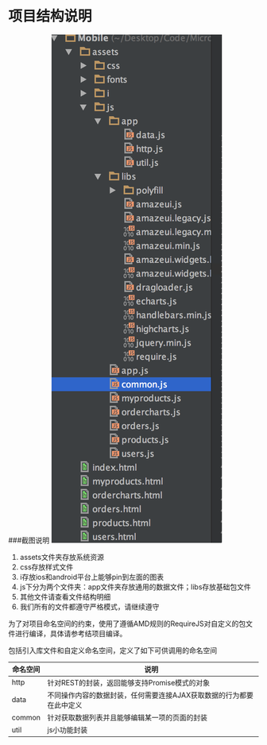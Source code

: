 # 项目结构说明

###截图说明
![项目结构说明](../images/i1.png)

1. assets文件夹存放系统资源
2. css存放样式文件
3. i存放ios和android平台上能够pin到左面的图表
4. js下分为两个文件夹：app文件夹存放通用的数据文件；libs存放基础包文件
5. 其他文件请查看文件结构明细
6. 我们所有的文件都遵守严格模式，请继续遵守

为了对项目命名空间的约束，使用了遵循AMD规则的RequireJS对自定义的包文件进行编译，具体请参考结项目编译。

包括引入库文件和自定义命名空间，定义了如下可供调用的命名空间

| 命名空间 | 说明 |
| -- | -- |
| http | 针对REST的封装，返回能够支持Promise模式的对象 |
| data | 不同操作内容的数据封装，任何需要连接AJAX获取数据的行为都要在此中定义 |
| common | 针对获取数据列表并且能够编辑某一项的页面的封装 |
| util | js小功能封装 |


